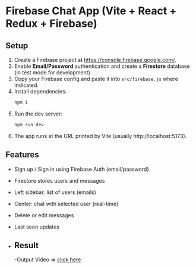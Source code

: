 # Firebase Chat App (Vite + React + Redux + Firebase)

## Setup
1. Create a Firebase project at https://console.firebase.google.com/.
2. Enable **Email/Password** authentication and create a **Firestore** database (in test mode for development).
3. Copy your Firebase config and paste it into `src/firebase.js` where indicated.
4. Install dependencies:
   ```bash
   npm i
   ```
5. Run the dev server:
   ```bash
   npm run dev
   ```
6. The app runs at the URL printed by Vite (usually http://localhost:5173).

## Features
- Sign up / Sign in using Firebase Auth (email/password)
- Firestore stores users and messages
- Left sidebar: list of users (emails)
- Center: chat with selected user (real-time)
- Delete or edit messages
- Last seen updates

- ## Result
  -Output Video => <a href="https://drive.google.com/file/d/1NB5zRk8Dt1nKBu_nMruYtuVS1pdn7IhY/view?usp=sharing"> click here </a>
